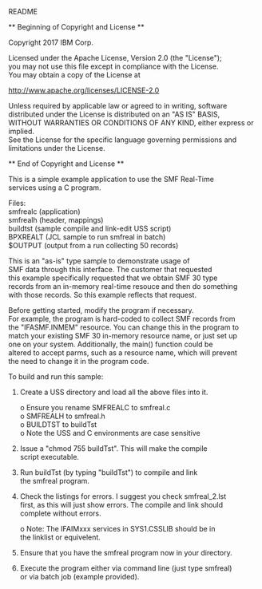 README 

** Beginning of Copyright and License **

Copyright 2017 IBM Corp.                                           
                                                                    
Licensed under the Apache License, Version 2.0 (the "License");    
you may not use this file except in compliance with the License.   
You may obtain a copy of the License at                            
                                                                    
http://www.apache.org/licenses/LICENSE-2.0                         
                                                                   
Unless required by applicable law or agreed to in writing, software 
distributed under the License is distributed on an "AS IS" BASIS,  
WITHOUT WARRANTIES OR CONDITIONS OF ANY KIND, either express or implied.  
See the License for the specific language governing permissions and  
limitations under the License.                    

** End of Copyright and License **        

This is a simple example application to use the SMF Real-Time          
services using a C program.                                            
                                                                       
Files:                                                                 
       smfrealc      (application)                                     
       smfrealh      (header, mappings)                                
       buildtst      (sample compile and link-edit USS script)         
       BPXREALT      (JCL sample to run smfreal in batch)              
       $OUTPUT       (output from a run collecting 50 records)         
                                                                       
This is an "as-is" type sample to demonstrate usage of                 
SMF data through this interface.   The customer that requested         
this example specifically requested that we obtain SMF 30 type         
records from an in-memory real-time resouce and then do something      
with those records.  So this example reflects that request.            
                                                                       
Before getting started, modify the program if necessary.               
For example, the program is hard-coded to collect SMF records from     
the "IFASMF.INMEM" resource. You can change this in the program to     
match your existing SMF 30 in-memory resource name, or just set up     
one on your system.    Additionally, the main() function could be      
altered to accept parms, such as a resource name, which will prevent   
the need to change it in the program code.                             
                                                                       
                                                                       
To build and run this sample:                                          
                                                                       
1) Create a USS directory and load all the above files into it.        
                                                                       
     o Ensure you rename SMFREALC to smfreal.c                         
     o SMFREALH to smfreal.h                                           
     o BUILDTST to buildTst                                            
     o Note the USS and C environments are case sensitive              
                                                                       
2) Issue a "chmod 755 buildTst".   This will make the compile          
   script executable.                                                  
                                                                       
3) Run buildTst (by typing "buildTst") to compile and link             
   the smfreal program.                                                
                                                                       
4) Check the listings for errors.  I suggest you check smfreal_2.lst   
   first, as this will just show errors.  The compile and link should  
   complete without errors.                                            
                                                                       
    o Note:  The IFAIMxxx services in SYS1.CSSLIB should be in         
             the linklist or equivelent.                               
                                                                       
5) Ensure that you have the smfreal program now in your directory.     
                                                                       
6) Execute the program either via command line (just type smfreal)     
   or via batch job (example provided).                                
                                                                       